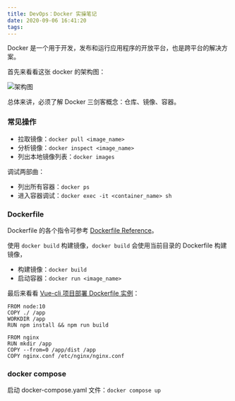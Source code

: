 ```yaml
---
title: DevOps：Docker 实操笔记
date: 2020-09-06 16:41:20
tags:
---
```


Docker 是一个用于开发，发布和运行应用程序的开放平台，也是跨平台的解决方案。

<!-- more -->

首先来看看这张 docker 的架构图：

![架构图](/images/docker/docker-architecture.webp)

总体来讲，必须了解 Docker 三剑客概念：仓库、镜像、容器。

### 常见操作

* 拉取镜像：`docker pull <image_name>`
* 分析镜像：`docker inspect <image_name>`
* 列出本地镜像列表：`docker images`


调试两部曲：

* 列出所有容器：`docker ps`
* 进入容器调试：`docker exec -it <container_name> sh`


### Dockerfile

Dockerfile 的各个指令可参考 [Dockerfile Reference](https://docs.docker.com/engine/reference/builder/)。

使用 `docker build` 构建镜像，`docker build` 会使用当前目录的 Dockerfile 构建镜像，

* 构建镜像：`docker build`
* 启动容器：`docker run <image_name>`

最后来看看 [Vue-cli 项目部署 Dockerfile 实例](https://cli.vuejs.org/zh/guide/deployment.html#bitbucket-cloud)：

```Docker
FROM node:10
COPY ./ /app
WORKDIR /app
RUN npm install && npm run build

FROM nginx
RUN mkdir /app
COPY --from=0 /app/dist /app
COPY nginx.conf /etc/nginx/nginx.conf
```

### docker compose

启动 docker-compose.yaml 文件：`docker compose up`
